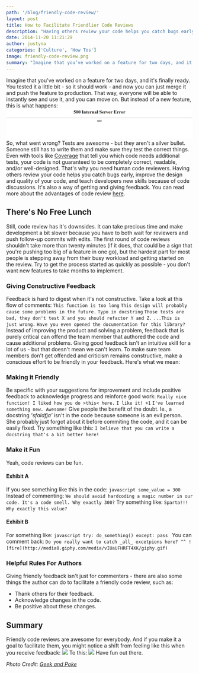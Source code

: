 ```yaml
---
path: '/blog/friendly-code-review/'
layout: post
title: How to Facilitate Friendlier Code Reviews
description: "Having others review your code helps you catch bugs early, improve the design and quality of your code, and teach devs new skills."
date: 2014-11-20 11:21:29
author: justyna
categories: ['Culture', 'How Tos']
image: friendly-code-review.png
summary: "Imagine that you’ve worked on a feature for two days, and it’s finally ready. You tested it a little bit – so it should work – and now you can just merge it and push the feature to production. That way, everyone will be able to instantly see and use it, and you can move on. But instead of a new feature, this is what happens"
---
```

Imagine that you've worked on a feature for two days, and it's finally ready. You tested it a little bit - so it should work - and now you can just merge it and push the feature to production. That way, everyone will be able to instantly see and use it, and you can move on. But instead of a new feature, this is what happens: ![500 internal server error](Screen-Shot-2014-11-20-at-11.01.07-AM.png) So, what went wrong? Tests are awesome - but they aren't a silver bullet. Someone still has to write them and make sure they test the correct things. Even with tools like [Coverage](http://nedbatchelder.com/code/coverage/) that tell you which code needs additional tests, your code is not guaranteed to be completely correct, readable, and/or well-designed. That's why you need human code reviewers. Having others review your code helps you catch bugs early, improve the design and quality of your code, and teach developers new skills because of code discussions. It's also a way of getting and giving feedback. You can read more about the advantages of code review [here](https://netguru.co/blog/a-quick-guide-to-peer-code-review).

## There's No Free Lunch

Still, code review has it's downsides. It can take precious time and make development a bit slower because you have to both wait for reviewers and push follow-up commits with edits. The first round of code reviews shouldn't take more than twenty minutes (if it does, that could be a sign that you're pushing too big of a feature in one go), but the hardest part for most people is stepping away from their busy workload and getting started on the review. Try to get the process started as quickly as possible - you don't want new features to take months to implement.

### Giving Constructive Feedback

Feedback is hard to digest when it's not constructive. Take a look at this flow of comments: `This function is too long` `This design will probably cause some problems in the future.` `Typo in docstring` `Those tests are bad, they don't test X and you should refactor Y and Z.` `...This is just wrong.` `Have you even opened the documentation for this library?`   Instead of improving the product and solving a problem, feedback that is purely critical can offend the team member that authored the code and cause additional problems. Giving good feedback isn't an intuitive skill for a lot of us - but that doesn't mean we can't learn. To make sure team members don't get offended and criticism remains constructive, make a conscious effort to be friendly in your feedback. Here's what we mean:

### Making it Friendly

Be specific with your suggestions for improvement and include positive feedback to acknowledge progress and reinforce good work: `Really nice function! I liked how you do >this< here.` `I like it! +1` `I've learned something new. Awesome!` Give people the benefit of the doubt. Ie., a docstring _'sfaldfja'_ isn't in the code because someone is an evil person. She probably just forgot about it before commiting the code, and it can be easily fixed. Try something like this: `I believe that you can write a docstring that's a bit better here!`

### Make it Fun

Yeah, code reviews can be fun.

#### Exhibit A

If you see something like this in the code: ```javascript some_value = 300 ``` Instead of commenting: `We should avoid hardcoding a magic number in our code. It's a code smell. Why exactly 300?` Try something like: `Sparta!!! Why exactly this value?`

#### Exhibit B

For something like: ```javascript try: do_something() except: pass ``` You can comment back: `Do you really want to catch _all_ excetpions here? ^^ ![fire](http://media0.giphy.com/media/vIUaUFHRFT4XK/giphy.gif)`

### Helpful Rules For Authors

Giving friendly feedback isn't just for commenters - there are also some things the author can do to facilitate a friendly code review, such as:

*   Thank others for their feedback.
*   Acknowledge changes in the code.
*   Be positive about these changes.

## Summary

Friendly code reviews are awesome for everybody. And if you make it a goal to facilitate them, you might notice a shift from feeling like this when you receive feedback: ![](http://media.giphy.com/media/7GmtMozsKMSiI/giphy.gif) To this: ![](http://media.giphy.com/media/DGe8pQDAb85y0/giphy.gif) Have fun out there. 

_Photo Credit: [Geek and Poke](http://geekandpoke.typepad.com/)_
